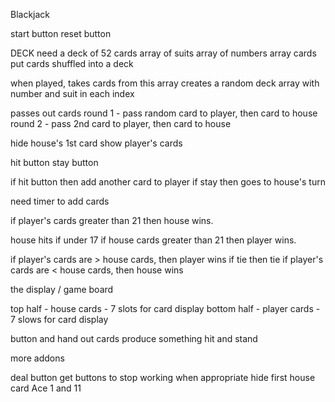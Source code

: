 Blackjack


start button
reset button

DECK
need a deck of 52 cards
    array of suits
    array of numbers
    array cards
    put cards shuffled into a deck




when played, takes cards from this array
creates a random deck array with number and suit in each index


passes out cards
    round 1 - pass random card to player, then card to house
    round 2 - pass 2nd card to player, then card to house

hide house's 1st card
show player's cards

hit button
stay button

if hit button then add another card to player
if stay then goes to house's turn

need timer to add cards

if player's cards greater than 21 then house wins.


house hits if under 17
if house cards greater than 21 then player wins.

if player's cards are > house cards, then player wins
if tie then tie
if player's cards are < house cards, then house wins



the display / game board

top half - house cards - 7 slots for card display
bottom half - player cards - 7 slows for card display



button and hand out cards
produce something
hit and stand



more addons

deal button
get buttons to stop working when appropriate
hide first house card
Ace 1 and 11